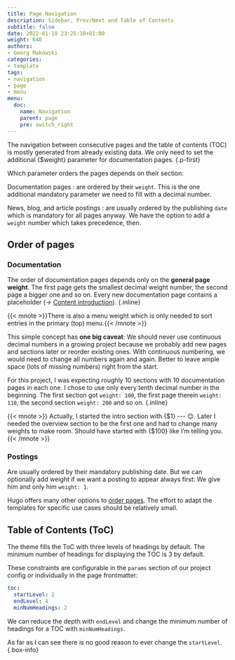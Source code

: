 ```yaml
---
title: Page Navigation
description: Sidebar, Prev/Next and Table of Contents
subtitle: false
date: 2022-01-18 23:25:10+01:00
weight: 640
authors:
- Georg Makowski
categories:
- template
tags:
- navigation
- page
- menu
menu:
  doc:
    name: Navigation
    parent: page
    pre: switch_right
---
```


The navigation between consecutive pages and the table of contents (TOC) is mostly generated from already existing data. We only need to set the additional {$weight} parameter for documentation pages.
{.p-first} <!--more-->

Which parameter orders the pages depends on their section:

Documentation pages
: are ordered by their `weight`. This is the one additional mandatory parameter we need to fill with a decimal number.

News, blog, and article postings
: are usually ordered by the publishing `date` which is mandatory for all pages anyway. We have the option to add a `weight` number which takes precedence, then.

## Order of pages

### Documentation

The order of documentation pages depends only on the **general page weight**. The first page gets the smallest decimal weight number, the second page a bigger one and so on. Every new documentation page contains a placeholder (&rightarrow;&nbsp;[Content introduction](/doc/intro/workflow/content#documentation-pages)).
{.inline}

{{< mnote >}}There is also a menu weight which is only needed to sort entries in the primary (top) menu.{{< /mnote >}}

This simple concept has **one big caveat**: We should never use continuous decimal numbers in a growing project because we probably add new pages and sections later or reorder existing ones. With continuous numbering, we would need to change all numbers again and again. Better to leave ample space (lots of missing numbers) right from the start.

For this project, I was expecting roughly 10 sections with 10 documentation pages in each one. I chose to use only every tenth decimal number in the beginning. The first section got `weight: 100`, the first page therein `weight: 110`, the second section `weight: 200` and so on.
{.inline}

{{< mnote >}}
Actually, I started the intro section with {$1} --- :wink:. Later I needed the overview section to be the first one and had to change many weights to make room. Should have started with {$100} like I’m telling you.  
{{< /mnote >}}

### Postings

Are usually ordered by their mandatory publishing date. But we can optionally add weight if we want a posting to appear always first: We give him and only him `weight: 1`.

Hugo offers many other options to [order pages](https://gohugo.io/templates/lists/#order-content). The effort to adapt the templates for specific use cases should be relatively small.

## Table of Contents (ToC)

The theme fills the ToC with three levels of headings by default. The minimum number of headings for displaying the TOC is 3 by default.

These constraints are configurable in the `params` section of our project config or individually in the page frontmatter:

```yaml {.left-in}
toc:
  startLevel: 2      
  endLevel: 4        
  minNumHeadings: 2
```

We can reduce the depth with `endLevel` and change the minimum number of headings for a TOC with `minNumHeadings`.

As far as I can see there is no good reason to ever change the `startLevel`.
{.box-info}